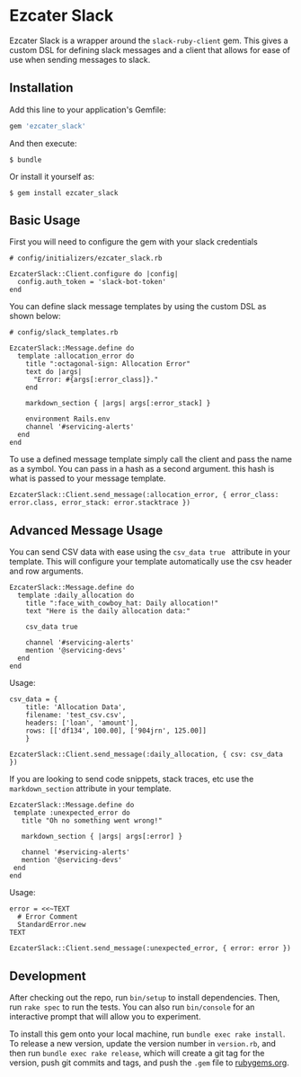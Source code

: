 # Ezcater Slack

Ezcater Slack is a wrapper around the `slack-ruby-client` gem. This gives a custom DSL for defining slack messages and a client that allows for ease of use when sending messages to slack. 

## Installation

Add this line to your application's Gemfile:

```ruby
gem 'ezcater_slack'
```

And then execute:

    $ bundle

Or install it yourself as:

    $ gem install ezcater_slack

## Basic Usage

First you will need to configure the gem with your slack credentials
```
# config/initializers/ezcater_slack.rb

EzcaterSlack::Client.configure do |config|
  config.auth_token = 'slack-bot-token'
end
```


You can define slack message templates by using the custom DSL as shown below:
```
# config/slack_templates.rb

EzcaterSlack::Message.define do
  template :allocation_error do
    title ":octagonal-sign: Allocation Error"
    text do |args|
      "Error: #{args[:error_class]}."
    end

    markdown_section { |args| args[:error_stack] }

    environment Rails.env
    channel '#servicing-alerts'
  end
end

```

To use a defined message template simply call the client and pass the name as a symbol. You can pass in a hash as a second argument.
this hash is what is passed to your message template.
```
EzcaterSlack::Client.send_message(:allocation_error, { error_class: error.class, error_stack: error.stacktrace })
```

## Advanced Message Usage

You can send CSV data with ease using the `csv_data true ` attribute in your template. This will configure your template automatically 
use the csv header and row arguments.
```
EzcaterSlack::Message.define do
  template :daily_allocation do
    title ":face_with_cowboy_hat: Daily allocation!"
    text "Here is the daily allocation data:"

    csv_data true 

    channel '#servicing-alerts'
    mention '@servicing-devs'
  end
end
```

Usage:

```
csv_data = {
    title: 'Allocation Data',
    filename: 'test_csv.csv',
    headers: ['loan', 'amount'],
    rows: [['df134', 100.00], ['904jrn', 125.00]]
    }

EzcaterSlack::Client.send_message(:daily_allocation, { csv: csv_data })
```


If you are looking to send code snippets, stack traces, etc use the `markdown_section` attribute in your template.
 ```
EzcaterSlack::Message.define do
  template :unexpected_error do
    title "Oh no something went wrong!"

    markdown_section { |args| args[:error] }

    channel '#servicing-alerts'
    mention '@servicing-devs'
  end
end
```


Usage:

```
error = <<~TEXT
  # Error Comment
  StandardError.new
TEXT

EzcaterSlack::Client.send_message(:unexpected_error, { error: error })
```


## Development

After checking out the repo, run `bin/setup` to install dependencies. Then, run `rake spec` to run the tests. You can also run `bin/console` for an interactive prompt that will allow you to experiment.

To install this gem onto your local machine, run `bundle exec rake install`. To release a new version, update the version number in `version.rb`, and then run `bundle exec rake release`, which will create a git tag for the version, push git commits and tags, and push the `.gem` file to [rubygems.org](https://rubygems.org).
